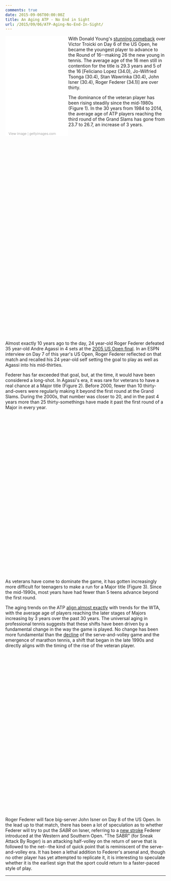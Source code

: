 ```yaml
---
comments: true
date: 2015-09-06T00:00:00Z
title: An Aging ATP - No End in Sight
url: /2015/09/06/ATP-Aging-No-End-In-Sight/
---
```


<div class="getty embed image" style="background-color:#fff;display:inline-block;font-family:'Helvetica Neue',Helvetica,Arial,sans-serif;color:#a7a7a7;font-size:11px;width:100%;max-width:198px;float:left;"><div style="overflow:hidden;position:relative;height:0;padding:150.000000% 0 0 0;width:100%;"><iframe src="//embed.gettyimages.com/embed/487062218?et=fac_q455RkBSvpztNrDWGw&viewMoreLink=on&sig=G4tsDMQXsuQ3kWTmC99T3y7TY9lp7_Qn1K36wyYERrk=" width="198" height="297" scrolling="no" frameborder="0" style="display:inline-block;position:absolute;top:0;left:0;width:100%;height:100%;padding:5%;"></iframe></div><p style="margin:0;"></p><div style="padding:0;margin:0 0 0 10px;text-align:left;"><a href="http://www.gettyimages.com/detail/487062218" target="_blank" style="color:#a7a7a7;text-decoration:none;font-weight:normal !important;border:none;display:inline-block;">View image</a> | <a href="http://www.gettyimages.com" target="_blank" style="color:#a7a7a7;text-decoration:none;font-weight:normal !important;border:none;display:inline-block;">gettyimages.com</a></div></div>

With Donald Young's [stunning comeback](http://espn.go.com/tennis/usopen15/story/_/id/13592494/us-open-donald-young-continues-string-dramatic-comebacks-open) over Victor Troicki on Day 6 of the US Open, he became the youngest player to advance to the Round of 16--making 26 the new young in tennis. The average age of the 16 men still in contention for the title is 29.3 years and 5 of the 16 [Feliciano Lopez (34.0), Jo-Wilfried Tsonga (30.4), Stan Wawrinka (30.4), John Isner (30.4), Roger Federer (34.1)] are over thirty. 


The dominance of the veteran player has been rising steadily since the mid-1980s (Figure 1). In the 30 years from 1984 to 2014, the average age of ATP players reaching the third round of the Grand Slams has gone from 23.7 to 26.7, an increase of 3 years. 

<!-- jsHeader -->
<script type="text/javascript">
 
// jsData 
function gvisDataScatterChartIDdca23021a8c6 () {
var data = new google.visualization.DataTable();
var datajson =
[
 [
 1984,
24.7,
24.9 
],
[
 1985,
24.5,
23.8 
],
[
 1986,
23.9,
24.2 
],
[
 1987,
24,
24.4 
],
[
 1988,
24.1,
24.1 
],
[
 1989,
24.2,
24.2 
],
[
 1990,
24,
24.1 
],
[
 1991,
24.4,
24.7 
],
[
 1992,
24.6,
24.6 
],
[
 1993,
24.5,
24.7 
],
[
 1994,
24.6,
25 
],
[
 1995,
25,
24.8 
],
[
 1996,
25.4,
25.8 
],
[
 1997,
25.1,
24.8 
],
[
 1998,
25.5,
25.5 
],
[
 1999,
25.3,
25.1 
],
[
 2000,
25.2,
25.1 
],
[
 2001,
25.1,
24.7 
],
[
 2002,
25.2,
25.4 
],
[
 2003,
25.2,
25.3 
],
[
 2004,
25.7,
25.7 
],
[
 2005,
24.5,
24.7 
],
[
 2006,
25.3,
25.4 
],
[
 2007,
25.4,
25.1 
],
[
 2008,
25.2,
24.7 
],
[
 2009,
25.8,
25.9 
],
[
 2010,
26.2,
26.6 
],
[
 2011,
26.8,
27.6 
],
[
 2012,
27,
26.7 
],
[
 2013,
27.6,
28.1 
],
[
 2014,
27.6,
27.5 
],
[
 2015,
28.1,
null 
] 
];
data.addColumn('number','year');
data.addColumn('number','All Slams');
data.addColumn('number','US Open');
data.addRows(datajson);
return(data);
}
 
// jsDrawChart
function drawChartScatterChartIDdca23021a8c6() {
var data = gvisDataScatterChartIDdca23021a8c6();
var options = {};
options["allowHtml"] = true;
options["width"] =    840;
options["height"] =    640;
options["trendlines"] = {0:{type: 'exponential'}, 1: {type: 'exponential'}};
options["hAxis"] = {format: '####', title: 'Year', minValue : 1984, maxValue: 2015, 
			ticks: [1984, 1986, 1988, 1990, 1992, 1994, 1996, 1998, 2000, 2002, 2004, 2006, 2008, 2010, 2012, 2014]};
options["vAxis"] = {title: 'Mean Age', baseline: 20};
options["title"] = "Figure 1. Age Trends of ATP Players Advancing to Round 32, 1984 - 2015";
options["pointSize"] =     20;
options["series"] = [{color:'#FBC02D'}, {color: '#2979FF'}];
options["dataOpacity"] =    0.8;
options["chartArea"] = {left: '8%'};


    var chart = new google.visualization.ScatterChart(
    document.getElementById('ScatterChartIDdca23021a8c6')
    );
    chart.draw(data,options);
    

}
  
 
// jsDisplayChart
(function() {
var pkgs = window.__gvisPackages = window.__gvisPackages || [];
var callbacks = window.__gvisCallbacks = window.__gvisCallbacks || [];
var chartid = "corechart";
  
// Manually see if chartid is in pkgs (not all browsers support Array.indexOf)
var i, newPackage = true;
for (i = 0; newPackage && i < pkgs.length; i++) {
if (pkgs[i] === chartid)
newPackage = false;
}
if (newPackage)
  pkgs.push(chartid);
  
// Add the drawChart function to the global list of callbacks
callbacks.push(drawChartScatterChartIDdca23021a8c6);
})();
function displayChartScatterChartIDdca23021a8c6() {
  var pkgs = window.__gvisPackages = window.__gvisPackages || [];
  var callbacks = window.__gvisCallbacks = window.__gvisCallbacks || [];
  window.clearTimeout(window.__gvisLoad);
  // The timeout is set to 100 because otherwise the container div we are
  // targeting might not be part of the document yet
  window.__gvisLoad = setTimeout(function() {
  var pkgCount = pkgs.length;
  google.load("visualization", "1", { packages:pkgs, callback: function() {
  if (pkgCount != pkgs.length) {
  // Race condition where another setTimeout call snuck in after us; if
  // that call added a package, we must not shift its callback
  return;
}
while (callbacks.length > 0)
callbacks.shift()();
} });
}, 100);
}
 
// jsFooter
</script>
 
<!-- jsChart -->  
<script type="text/javascript" src="https://www.google.com/jsapi?callback=displayChartScatterChartIDdca23021a8c6"></script>
 
<!-- divChart -->
  
<div id="ScatterChartIDdca23021a8c6" 
  style="width: 840; height: 640;">
</div>

Almost exactly 10 years ago to the day, 24 year-old Roger Federer defeated 35 year-old Andre Agassi in 4 sets at the [2005 US Open final](http://www.theguardian.com/sport/2005/sep/13/tennis.usopentennis2005). In an ESPN interview on Day 7 of this year's US Open, Roger Federer reflected on that match and recalled his 24 year-old self setting the goal to play as well as Agassi into his mid-thirties. 

Federer has far exceeded that goal, but, at the time, it would have been considered a long-shot. In Agassi's era, it was rare for veterans to have a real chance at a Major title (Figure 2). Before 2000, fewer than 10 thirty-and-overs were regularly making it beyond the first round at the Grand Slams. During the 2000s, that number was closer to 20, and in the past 4 years more than 25 thirty-somethings have made it past the first round of a Major in every year. 

<!-- jsHeader -->
<script type="text/javascript">
 
// jsData 
function gvisDataColumnChartIDdca2343cb630 () {
var data = new google.visualization.DataTable();
var datajson =
[
 [
 "1984",
6,
8,
4,
1,
0,
1,
0 
],
[
 "1985",
6,
4,
2,
1,
1,
0,
0 
],
[
 "1986",
8,
5,
0,
1,
0,
0,
0 
],
[
 "1987",
10,
1,
0,
0,
1,
0,
0 
],
[
 "1988",
2,
4,
0,
1,
0,
0,
0 
],
[
 "1989",
3,
3,
0,
1,
1,
0,
0 
],
[
 "1990",
4,
1,
0,
1,
2,
0,
1 
],
[
 "1991",
2,
1,
2,
0,
1,
1,
0 
],
[
 "1992",
5,
2,
3,
1,
1,
0,
0 
],
[
 "1993",
6,
1,
1,
0,
1,
0,
0 
],
[
 "1994",
3,
2,
2,
0,
0,
0,
0 
],
[
 "1995",
7,
2,
1,
0,
0,
0,
0 
],
[
 "1996",
6,
0,
4,
1,
1,
0,
0 
],
[
 "1997",
7,
2,
2,
0,
0,
0,
0 
],
[
 "1998",
6,
4,
0,
2,
0,
0,
0 
],
[
 "1999",
4,
6,
1,
1,
1,
0,
0 
],
[
 "2000",
5,
4,
2,
1,
2,
0,
0 
],
[
 "2001",
10,
3,
1,
1,
0,
1,
1 
],
[
 "2002",
6,
2,
1,
3,
0,
1,
1 
],
[
 "2003",
6,
2,
1,
2,
1,
0,
1 
],
[
 "2004",
7,
8,
2,
1,
1,
0,
0 
],
[
 "2005",
11,
4,
1,
0,
1,
1,
0 
],
[
 "2006",
9,
3,
2,
1,
1,
0,
0 
],
[
 "2007",
9,
5,
2,
1,
0,
0,
0 
],
[
 "2008",
9,
6,
0,
1,
1,
0,
0 
],
[
 "2009",
12,
3,
1,
1,
1,
0,
0 
],
[
 "2010",
6,
7,
1,
0,
0,
0,
0 
],
[
 "2011",
14,
7,
5,
1,
1,
0,
0 
],
[
 "2012",
15,
11,
4,
1,
1,
0,
1 
],
[
 "2013",
15,
6,
2,
4,
1,
1,
0 
],
[
 "2014",
18,
7,
7,
1,
0,
1,
0 
] 
];
data.addColumn('string','year');
data.addColumn('number','R64');
data.addColumn('number','R32');
data.addColumn('number','R16');
data.addColumn('number','QF');
data.addColumn('number','SF');
data.addColumn('number','F');
data.addColumn('number','W');
data.addRows(datajson);
return(data);
}
 
// jsDrawChart
function drawChartColumnChartIDdca2343cb630() {
var data = gvisDataColumnChartIDdca2343cb630();
var options = {};
options["allowHtml"] = true;
options["isStacked"] = true;
options["width"] =    800;
options["height"] =    500;
options["vAxis"] = {title: 'Count'};
options["chartArea"] = {left: '8%'};
options["title"] = "Figure 2. Best Major Results of ATP Thirty-and-Overs, 1984 - 2014";
options["colors"] = ['#4DB6AC', '#80CBC4', '#B2DFDB','#E6EE9C', '#C5E1A5','#9CCC65', '#7CB342'];


    var chart = new google.visualization.ColumnChart(
    document.getElementById('ColumnChartIDdca2343cb630')
    );
    chart.draw(data,options);
    

}
  
 
// jsDisplayChart
(function() {
var pkgs = window.__gvisPackages = window.__gvisPackages || [];
var callbacks = window.__gvisCallbacks = window.__gvisCallbacks || [];
var chartid = "corechart";
  
// Manually see if chartid is in pkgs (not all browsers support Array.indexOf)
var i, newPackage = true;
for (i = 0; newPackage && i < pkgs.length; i++) {
if (pkgs[i] === chartid)
newPackage = false;
}
if (newPackage)
  pkgs.push(chartid);
  
// Add the drawChart function to the global list of callbacks
callbacks.push(drawChartColumnChartIDdca2343cb630);
})();
function displayChartColumnChartIDdca2343cb630() {
  var pkgs = window.__gvisPackages = window.__gvisPackages || [];
  var callbacks = window.__gvisCallbacks = window.__gvisCallbacks || [];
  window.clearTimeout(window.__gvisLoad);
  // The timeout is set to 100 because otherwise the container div we are
  // targeting might not be part of the document yet
  window.__gvisLoad = setTimeout(function() {
  var pkgCount = pkgs.length;
  google.load("visualization", "1", { packages:pkgs, callback: function() {
  if (pkgCount != pkgs.length) {
  // Race condition where another setTimeout call snuck in after us; if
  // that call added a package, we must not shift its callback
  return;
}
while (callbacks.length > 0)
callbacks.shift()();
} });
}, 100);
}
 
// jsFooter
</script>
 
<!-- jsChart -->  
<script type="text/javascript" src="https://www.google.com/jsapi?callback=displayChartColumnChartIDdca2343cb630"></script>
 
<!-- divChart -->
  
<div id="ColumnChartIDdca2343cb630" 
  style="width: 800; height: 500;">
</div>

As veterans have come to dominate the game, it has gotten increasingly more difficult for teenagers to make a run for a Major title (Figure 3). Since the mid-1990s, most years have had fewer than 5 teens advance beyond the first round. 

The aging trends on the ATP [align almost exactly](http://on-the-t.com/2015/09/05/WTA-Aging-With-Greatness/) with trends for the WTA, with the average age of players reaching the later stages of Majors increasing by 3 years over the past 30 years. The universal aging in professional tennis suggests that these shifts have been driven by a fundamental change in the way the game is played. No change has been more fundamental than the [decline](http://articles.latimes.com/2013/aug/24/sports/la-sp-us-open-serve-volley-20130825) of the serve-and-volley game and the emergence of marathon tennis, a shift that began in the late 1990s and directly aligns with the timing of the rise of the veteran player. 

<script type="text/javascript">
 
// jsData 
function gvisDataColumnChartIDdca27ddd241a () {
var data = new google.visualization.DataTable();
var datajson =
[
 [
 "1984",
9,
6,
3,
4,
2,
0,
0 
],
[
 "1985",
3,
6,
3,
0,
0,
0,
2 
],
[
 "1986",
6,
4,
3,
0,
0,
0,
1 
],
[
 "1987",
9,
4,
1,
0,
1,
0,
0 
],
[
 "1988",
6,
1,
3,
1,
1,
0,
0 
],
[
 "1989",
6,
2,
4,
1,
1,
0,
1 
],
[
 "1990",
6,
7,
1,
2,
1,
0,
1 
],
[
 "1991",
4,
1,
5,
1,
0,
0,
0 
],
[
 "1992",
5,
3,
1,
0,
0,
0,
0 
],
[
 "1993",
4,
0,
2,
0,
1,
0,
0 
],
[
 "1994",
3,
0,
0,
2,
0,
0,
0 
],
[
 "1995",
4,
3,
0,
1,
0,
0,
0 
],
[
 "1996",
4,
2,
1,
0,
0,
0,
0 
],
[
 "1997",
1,
2,
1,
1,
0,
0,
0 
],
[
 "1998",
2,
0,
1,
0,
0,
0,
0 
],
[
 "1999",
0,
2,
1,
0,
0,
0,
0 
],
[
 "2000",
2,
3,
1,
0,
1,
0,
0 
],
[
 "2001",
4,
2,
3,
2,
0,
0,
0 
],
[
 "2002",
4,
0,
1,
1,
0,
0,
0 
],
[
 "2003",
1,
3,
1,
0,
0,
0,
0 
],
[
 "2004",
3,
3,
1,
0,
0,
0,
0 
],
[
 "2005",
3,
4,
2,
0,
0,
0,
1 
],
[
 "2006",
5,
0,
2,
1,
0,
0,
1 
],
[
 "2007",
2,
3,
3,
0,
0,
0,
0 
],
[
 "2008",
1,
0,
2,
2,
0,
0,
0 
],
[
 "2009",
3,
0,
0,
0,
0,
0,
0 
],
[
 "2010",
2,
0,
0,
0,
0,
0,
0 
],
[
 "2011",
3,
0,
0,
1,
0,
0,
0 
],
[
 "2012",
2,
1,
1,
0,
0,
0,
0 
],
[
 "2013",
2,
0,
0,
0,
0,
0,
0 
],
[
 "2014",
2,
0,
0,
1,
0,
0,
0 
] 
];
data.addColumn('string','year');
data.addColumn('number','R64');
data.addColumn('number','R32');
data.addColumn('number','R16');
data.addColumn('number','QF');
data.addColumn('number','SF');
data.addColumn('number','F');
data.addColumn('number','W');
data.addRows(datajson);
return(data);
}
 
// jsDrawChart
function drawChartColumnChartIDdca27ddd241a() {
var data = gvisDataColumnChartIDdca27ddd241a();
var options = {};
options["allowHtml"] = true;
options["isStacked"] = true;
options["width"] =    800;
options["height"] =    500;
options["vAxis"] = {title: 'Count'};
options["chartArea"] = {left: '8%'};
options["title"] = "Figure 3. Best Major Results of atp Teenagers, 1984 - 2014";
options["colors"] = ['#4DB6AC', '#80CBC4', '#B2DFDB','#E6EE9C', '#C5E1A5','#9CCC65', '#7CB342'];


    var chart = new google.visualization.ColumnChart(
    document.getElementById('ColumnChartIDdca27ddd241a')
    );
    chart.draw(data,options);
    

}
  
 
// jsDisplayChart
(function() {
var pkgs = window.__gvisPackages = window.__gvisPackages || [];
var callbacks = window.__gvisCallbacks = window.__gvisCallbacks || [];
var chartid = "corechart";
  
// Manually see if chartid is in pkgs (not all browsers support Array.indexOf)
var i, newPackage = true;
for (i = 0; newPackage && i < pkgs.length; i++) {
if (pkgs[i] === chartid)
newPackage = false;
}
if (newPackage)
  pkgs.push(chartid);
  
// Add the drawChart function to the global list of callbacks
callbacks.push(drawChartColumnChartIDdca27ddd241a);
})();
function displayChartColumnChartIDdca27ddd241a() {
  var pkgs = window.__gvisPackages = window.__gvisPackages || [];
  var callbacks = window.__gvisCallbacks = window.__gvisCallbacks || [];
  window.clearTimeout(window.__gvisLoad);
  // The timeout is set to 100 because otherwise the container div we are
  // targeting might not be part of the document yet
  window.__gvisLoad = setTimeout(function() {
  var pkgCount = pkgs.length;
  google.load("visualization", "1", { packages:pkgs, callback: function() {
  if (pkgCount != pkgs.length) {
  // Race condition where another setTimeout call snuck in after us; if
  // that call added a package, we must not shift its callback
  return;
}
while (callbacks.length > 0)
callbacks.shift()();
} });
}, 100);
}
 
// jsFooter
</script>
 
<!-- jsChart -->  
<script type="text/javascript" src="https://www.google.com/jsapi?callback=displayChartColumnChartIDdca27ddd241a"></script>
 
<!-- divChart -->
  
<div id="ColumnChartIDdca27ddd241a" 
  style="width: 800; height: 500;">
</div>

Roger Federer will face big-server John Isner on Day 8 of the US Open. In the lead up to that match, there has been a lot of speculation as to whether Federer will try to put the _SABR_ on Isner, referring to a [new stroke](http://www.dailymail.co.uk/wires/pa/article-3223996/Roger-Federer-christens-trick-return-SABR.html) Federer introduced at the Western and Southern Open. "The SABR" (for Sneak Attack By Roger) is an attacking half-volley on the return of serve that is followed to the net--the kind of quick point that is reminiscent of the serve-and-volley era. It has been a lethal addition to Federer's arsenal and, though no other player has yet attempted to replicate it, it is interesting to speculate whether it is the earliest sign that the sport could return to a faster-paced style of play. 


---


